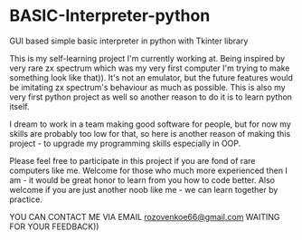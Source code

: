 # BASIC-Interpreter-python
GUI based simple basic interpreter in python with Tkinter library



This is my self-learning project I'm currently working at. Being inspired by very rare zx spectrum which was my very first computer I'm trying to make something look like that)). It's not an emulator, but the future features would be imitating zx spectrum's behaviour as much as possible. This is also my very first python project as well so another reason to do it is to learn python itself.

I dream to work in a team making good software for people, but for now my skills are probably too low for that, so here is another reason of making this project - to upgrade my programming skills especially in OOP.

Please feel free to participate in this project if you are fond of rare computers like me. Welcome for those who much more experienced then I am - it would be great honor to learn from you how to code better. Also welcome if you are just another noob like me - we can learn together by practice.

YOU CAN CONTACT ME VIA EMAIL  rozovenkoe66@gmail.com  WAITING FOR YOUR FEEDBACK))


